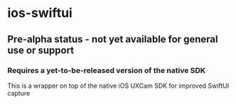 # ios-swiftui

## Pre-alpha status - not yet available for general use or support
### Requires a yet-to-be-released version of the native SDK

This is a wrapper on top of the native iOS UXCam SDK for improved SwiftUI capture
